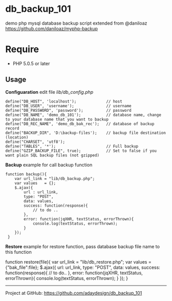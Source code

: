 # db_backup_101
demo php mysql database backup script
extended from @daniloaz https://github.com/daniloaz/myphp-backup

# Require
- PHP 5.0.5 or later

Usage
-------
**Configuaration**
edit file *lib/db_config.php* 

    define("DB_HOST", 'localhost');             // host
    define("DB_USER", 'username');              // username
    define("DB_PASSWORD", 'password');          // password
    define("DB_NAME", 'demo_db_101');           // database name, change to your database name that you want to backup
    define("DB_REC_NAME", 'demo_db_bak_rec');   // database of backup record
    define("BACKUP_DIR", 'D:\backup-files');    // backup file destination (location)
    define("CHARSET", 'utf8');
    define("TABLES", '*');                      // Full backup
    define("GZIP_BACKUP_FILE", true);           // Set to false if you want plain SQL backup files (not gzipped)
    
**Backup**
example for call backup function
    
    function backup(){
        var url_link = "lib/db_backup.php";
        var values   = {};
        $.ajax({
            url : url_link,
            type: "POST",
            data: values,
            success: function(response){
                // to do ..
            },
            error: function(jqXHR, textStatus, errorThrown){
                console.log(textStatus, errorThrown);
            }
        });
     }

**Restore**
example for restore function, pass database backup file name to this function

  function restore(file){
        var url_link = "lib/db_restore.php";
        var values   = {"bak_file":file};
        $.ajax({
            url: url_link,
            type: "POST",
            data: values,
            success: function(response){
                // to do..
            },
            error: function(jqXHR, textStatus, errorThrown){
                console.log(textStatus, errorThrown);
            }
        });
    }
    
-----
Project at GitHub: https://github.com/adaydesign/db_backup_101
